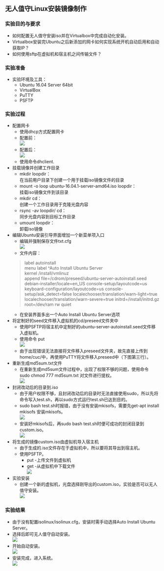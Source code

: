 ## 无人值守Linux安装镜像制作  
### 实验目的与要求  
+ 如何配置无人值守安装iso并在Virtualbox中完成自动化安装。  
+ Virtualbox安装完Ubuntu之后新添加的网卡如何实现系统开机自动启用和自动获取IP？  
+ 如何使用sftp在虚拟机和宿主机之间传输文件？  

### 实验准备
+ 实验环境及工具：
	+ Ubuntu 16.04 Server 64bit   
	+ VirtualBox  
	+ PuTTY  
	+ PSFTP  

### 实验过程
+ 配置网卡
	+ 使用dhcp方式配置网卡  
	+ 配置前：  
	![](https://github.com/Hiri3024/Aloha/blob/master/配置前的网卡.png)  
	+ 配置后：  
	![](https://github.com/Hiri3024/Aloha/blob/master/配置后的网卡.png)  
	+ 使用命令dhclient.  
+ 挂载镜像并创建工作目录
	+ mkdir loopdir：  
	在当前用户目录下创建一个用于挂载iso镜像文件的目录  
	+ mount -o loop ubuntu-16.04.1-server-amd64.iso loopdir：  
	挂载iso镜像文件到该目录  
	+ mkdir cd：  
	创建一个工作目录用于克隆光盘内容
	+ rsync -av loopdir/ cd：  
	同步光盘内容到目标工作目录  
	+ umount loopdir：  
	卸载iso镜像
+ 编辑Ubuntu安装引导界面增加一个新菜单项入口  
	+ 编辑并强制保存文件txt.cfg  
	![](https://github.com/Hiri3024/Aloha/blob/master/QQ图片20170304112603.png)
	+ 文件内容：  
	> label autoinstall  
	menu label ^Auto Install Ubuntu Server  
	kernel /install/vmlinuz  
	append  file=/cdrom/preseed/ubuntu-server-autoinstall.seed debian-installer/locale=en_US console-setup/layoutcode=us keyboard-configuration/layoutcode=us console-setup/ask_detect=false localechooser/translation/warn-light=true localechooser/translation/warn-severe=true initrd=/install/initrd.gz root=/dev/ram rw quiet  
	+ 在安装界面多出一个Auto Install Ubuntu Server选项  
+ 将定制好的seed文件移入虚拟机的cd/preseed文件夹中
	+ 使用PSFTP将宿主机中定制好的ubuntu-server-autoinstall.seed文件移入虚拟机。
	+ 使用命令 put   
	![](https://github.com/Hiri3024/Aloha/blob/master/将seed文件传入虚拟机.png)  
	+ 由于出现错误无法直接将文件移入preseed文件夹，故先直接上传到home/cuc/中，再使用PuTTY将文件移入preseed中（下图第三行）。
+ 重新生成md5sum.txt文件
	+ 在重新生成md5sum文件过程中，出现了权限不够的问题，使用命令 sudo chmod 777 md5sum.txt 对文件进行提权。  
	![](https://github.com/Hiri3024/Aloha/blob/master/重新生成md5sum（提权）.png)  
+ 封闭改动后的目录到.iso
	+ 由于用户权限不够，且封闭改动后的目录时无法直接使用sudo，所以先将命令写入test.sh，再以sudo方式运行test.sh已达到目的。
	+ sudo bash test.sh时报错，由于没有安装mkisofs，需要先get-apt install mkisofs 安装mkisofs。  
	![](https://github.com/Hiri3024/Aloha/blob/master/封闭改动后的目录到iso.png)  
	+ 安装好mkisofs后，再sudo bash test.sh时便可成功的封闭目录到custom.iso。  
	![](https://github.com/Hiri3024/Aloha/blob/master/bash-txt.png)
+ 将生成的镜像custom.iso由虚拟机导入宿主机
	+ 由于生成的.iso文件存在于虚拟机中，所以要将其导出到宿主机。
	+ 使用PSFTP。   
		+ put -上传文件到虚拟机  
		+ get -从虚拟机中下载文件  
	![](https://github.com/Hiri3024/Aloha/blob/master/将虚拟机中的镜像移动到宿主机.png)  
+ 实验安装  
	+ 创建一个新的虚拟机，光盘选择刚导出的custom.iso，实验是否可以无人值守安装。  
	![](https://github.com/Hiri3024/Aloha/blob/master/安装镜像选择配置好的镜像.png)

### 实验结果
+ 由于没有配置isolinux/isolinux.cfg，安装时需手动选择Auto Install Ubuntu Server。  
+ 选择后即可无人值守自动安装。  
	![](https://github.com/Hiri3024/Aloha/blob/master/选择是否自动安装.png)  
+ 开始自动安装。  
	![](https://github.com/Hiri3024/Aloha/blob/master/开始自动安装.png)  
+ 安装完成，进入系统。  
	![](https://github.com/Hiri3024/Aloha/blob/master/安装完成.png)  
